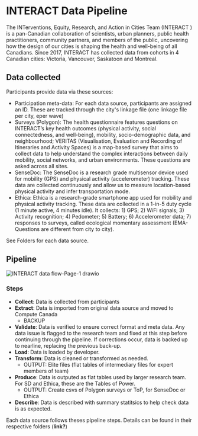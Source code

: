 # INTERACT Data Pipeline
The INTerventions, Equity, Research, and Action in Cities Team (INTERACT ) is a pan-Canadian collaboration of scientists, urban planners, public health practitioners, community partners, and members of the public, uncovering how the design of our cities is shaping the health and well-being of all Canadians. Since 2017, INTERACT has collected data from cohorts in 4 Canadian cities: Victoria, Vancouver, Saskatoon and Montreal. 

## Data collected
Participants provide data via these sources:  

- Participation meta-data: For each data source, participants are assigned an ID. These are tracked through the city's linkage file (one linkage file per city, eper wave)
- Surveys (Polygon): The health questionnaire features questions on INTERACT’s key health outcomes (physical activity, social connectedness, and well-being), mobility, socio-demographic data, and neighbourhood; VERITAS (Visualisation, Evaluation and Recording of Itineraries and Activity Spaces) is a map-based survey that aims to collect data to help understand the complex interactions between daily mobility, social networks, and urban environments. These questions are asked across all sites.
- SenseDoc: The SenseDoc is a research grade multisensor device used for mobility (GPS) and physical activity (accelerometer) tracking. These data are collected continuously and allow us to measure location-based physical activity and infer transportation mode.
- Ethica: Ethica is a research-grade smartphone app used for mobility and physical activity tracking. These data are collected in a 1-in-5 duty cycle (1 minute active, 4 minutes idle). It collects: 1) GPS; 2) WiFi signals; 3) Activity recognition; 4) Pedometer; 5) Battery; 6) Accelerometer data; 7) responses to surveys, called ecological momentary assessment (EMA- Questions are different from city to city). 

See Folders for each data source. 
## Pipeline
![INTERACT data flow-Page-1 drawio](https://github.com/TeamINTERACT/migrate_archive_ingest_digest/assets/48290593/1e459533-74ee-4e2c-942d-29013f293dcd)


### Steps
* **Collect**: Data is collected from participants
* **Extract**: Data is imported from original data source and moved to Compute Canada
   * BACKUP
* **Validate**: Data is verified to ensure correct format and meta data. Any data issue is flagged to the research team and fixed at this step before continuing through the pipeline. If corrections occur, data is backed up to nearline, replacing the previous back-up. 
* **Load**: Data is loaded by developer. 
* **Transform**: Data is cleaned or transformed as needed.
  * OUTPUT: Elite files (flat tables of intermediary files for expert members of team)
* **Produce**: Data is outputed as flat tables used by larger research team. For SD and Ethica, these are the Tables of Power. 
  * OUTPUT: Create csvs of Polygon surveys or ToP, for SenseDoc or Ethica
* **Describe**: Data is described with summary statitsics to help check data is as expected.

Each data source follows theses pipeline steps. Details can be found in their respective folders (**link?**)

